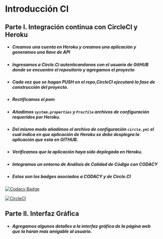 # Introducción CI

## Parte I. Integración continua con CircleCI y Heroku 
* ##### Creamos una cuenta en Heroku y creamos una aplicación y generamos una llave de API
* ##### Ingresamos a Circle.Ci autenticandonos con el usuario de GitHUB donde se encuentre el repositorio y agregamos el proyecto
* ##### Cada vez que se hagan PUSH en el repo,CircleCI ejecutará la fase de construcción del proyecto. 
* ##### Rectificamos el pom
* ##### Añadimos ```system.properties``` y ```Procfile``` archivos de configuración requeridos por Heroku.
* ##### Del mismo modo añadimos el archivo de configuración ```circle.yml``` el cual indica en que aplicación de Heroku se debe desplegra la aplicación que esta en GITHUB.
* ##### Verificamos que la aplicación haya sido deplegada en Heroku.
* ##### Integramos un entorno de Análisis de Calidad de Código con CODACY
* ##### Estos son los badges asociados a CODACY y de Circle.CI
[![Codacy Badge](https://api.codacy.com/project/badge/Grade/d31f0b7b8e434fa7b1ea7853e3c7ef86)](https://www.codacy.com/manual/santiagolaiton2700/CVDS-02-LAB-06?utm_source=github.com&amp;utm_medium=referral&amp;utm_content=santiagolaiton2700/CVDS-02-LAB-06&amp;utm_campaign=Badge_Grade)

[![CircleCI](https://circleci.com/gh/santiagolaiton2700/CVDS-02-LAB-06.svg?style=svg)](https://circleci.com/gh/santiagolaiton2700/CVDS-02-LAB-06)

## Parte II. Interfaz Gráfica
* ##### Agregamos algunos detalles a la interfaz gráfica de la página web que la haran mas amigable al usuario.

